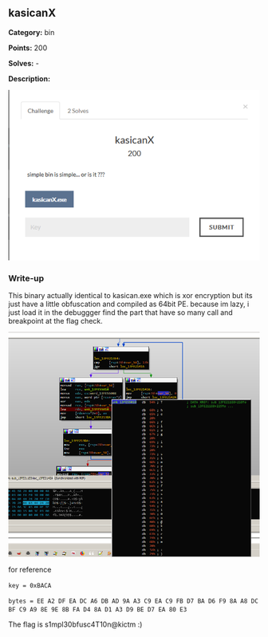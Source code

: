 ## kasicanX

**Category:** bin

**Points:** 200

**Solves:** -

**Description:** 

![img](kasican.PNG)

### Write-up

This binary actually identical to kasican.exe which is xor encryption but its just have a little obfuscation and compiled as 64bit PE.
because im lazy, i just load it in the debuggger find the part that have so many call and breakpoint at the flag check.

![img](flag.png)

for reference

`key = 0xBACA`

`bytes = EE A2 DF EA DC A6 DB AD 9A A3 C9 EA C9 FB D7 BA D6 F9 8A A8 DC BF C9 A9 8E 9E 8B FA D4 8A D1 A3 D9 BE D7 EA 80 E3`

The flag is s1mpl30bfusc4T10n@kictm :)
